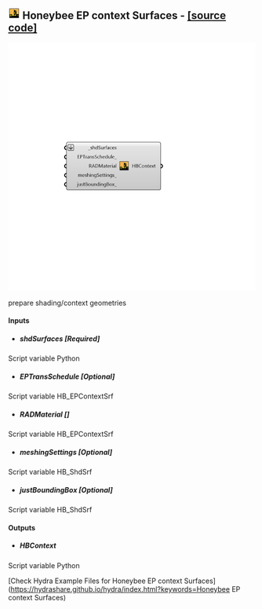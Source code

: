 ## ![](../../images/icons/Honeybee_EP_context_Surfaces.png) Honeybee EP context Surfaces - [[source code]](https://github.com/mostaphaRoudsari/honeybee/tree/master/src/Honeybee%20EP%20context%20Surfaces.py)

![](../../images/components/Honeybee_EP_context_Surfaces.png)

prepare shading/context geometries

#### Inputs
* ##### shdSurfaces [Required]
Script variable Python
* ##### EPTransSchedule [Optional]
Script variable HB_EPContextSrf
* ##### RADMaterial []
Script variable HB_EPContextSrf
* ##### meshingSettings [Optional]
Script variable HB_ShdSrf
* ##### justBoundingBox [Optional]
Script variable HB_ShdSrf

#### Outputs
* ##### HBContext
Script variable Python


[Check Hydra Example Files for Honeybee EP context Surfaces](https://hydrashare.github.io/hydra/index.html?keywords=Honeybee EP context Surfaces)